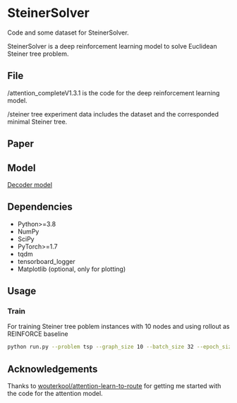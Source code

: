 # SteinerSolver

Code and some dataset for SteinerSolver.

SteinerSolver is a deep reinforcement learning model to solve Euclidean Steiner tree problem.

## File
/attention_completeV1.3.1 is the code for the deep reinforcement learning model.

/steiner tree experiment data includes the dataset and the corresponded minimal Steiner tree.

## Paper

## Model
[Decoder model](https://github.com/cdslabamotong/SteinerSolver/blob/main/attention_completeV1.3.1/decoder.png?raw=true)

## Dependencies
 *   Python>=3.8
 *   NumPy
 *   SciPy
 *   PyTorch>=1.7
 *   tqdm
 *   tensorboard_logger
 *   Matplotlib (optional, only for plotting)
## Usage
### Train
For training Steiner tree poblem instances with 10 nodes and using rollout as REINFORCE baseline
```bash
python run.py --problem tsp --graph_size 10 --batch_size 32 --epoch_size 10240 --val_size 10000 --eval_batch_size 10 --baseline rollout --run_name 'st20_rollout' --n_epochs 100 --lr_model 0.00005 --seed 1111 --embedding_dim 128 --hidden_dim 128 --n_encode_layers 5 --load_path epoch-98.pt
```

## Acknowledgements
Thanks to [wouterkool/attention-learn-to-route](https://github.com/wouterkool/attention-learn-to-route#attention-learn-to-solve-routing-problems) for getting me started with the code for the attention model.
